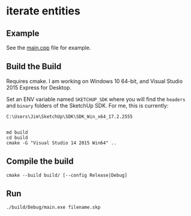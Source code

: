# iterate entities

## Example

See the [main.cpp](src/main.cpp) file for example.

## Build the Build

Requires cmake. I am working on Windows 10 64-bit, and Visual Studio 2015
Express for Desktop.

Set an ENV variable named `SKETCHUP_SDK` where you will find the `headers` and
`binary` folders of the SketchUp SDK. For me, this is currently:

    C:\Users\Jim\SketchUp\SDK\SDK_Win_x64_17.2.2555


    md build
    cd build
    cmake -G "Visual Studio 14 2015 Win64" ..

## Compile the build

    cmake --build build/ [--config Release|Debug]

## Run

    ./build/Debug/main.exe filename.skp


